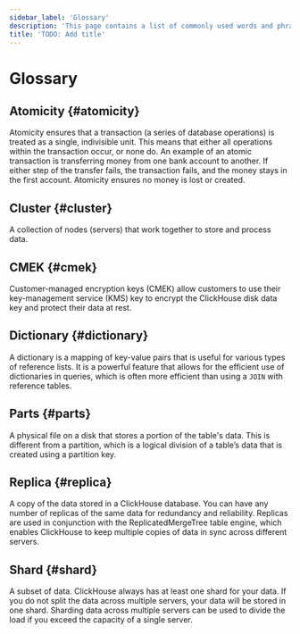 ```yaml
---
sidebar_label: 'Glossary'
description: 'This page contains a list of commonly used words and phrases regarding ClickHouse, as well as their definitions.'
title: 'TODO: Add title'
---
```


# Glossary

## Atomicity {#atomicity}

Atomicity ensures that a transaction (a series of database operations) is treated as a single, indivisible unit. This means that either all operations within the transaction occur, or none do. An example of an atomic transaction is transferring money from one bank account to another. If either step of the transfer fails, the transaction fails, and the money stays in the first account. Atomicity ensures no money is lost or created. 

## Cluster {#cluster}

A collection of nodes (servers) that work together to store and process data.

## CMEK {#cmek}

Customer-managed encryption keys (CMEK) allow customers to use their key-management service (KMS) key to encrypt the ClickHouse disk data key and protect their data at rest. 

## Dictionary {#dictionary}

A dictionary is a mapping of key-value pairs that is useful for various types of reference lists. It is a powerful feature that allows for the efficient use of dictionaries in queries, which is often more efficient than using a `JOIN` with reference tables.

## Parts {#parts}

A physical file on a disk that stores a portion of the table's data. This is different from a partition, which is a logical division of a table’s data that is created using a partition key.

## Replica {#replica}

A copy of the data stored in a ClickHouse database. You can have any number of replicas of the same data for redundancy and reliability. Replicas are used in conjunction with the ReplicatedMergeTree table engine, which enables ClickHouse to keep multiple copies of data in sync across different servers.

## Shard {#shard}

A subset of data. ClickHouse always has at least one shard for your data. If you do not split the data across multiple servers, your data will be stored in one shard. Sharding data across multiple servers can be used to divide the load if you exceed the capacity of a single server. 
